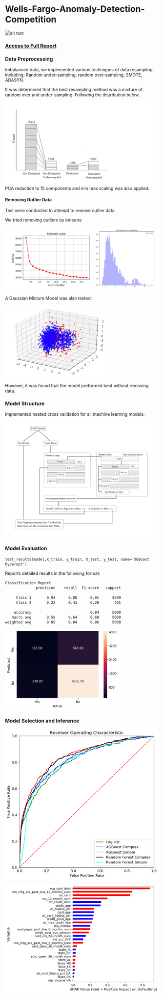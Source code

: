 # Wells-Fargo-Anomaly-Detection-Competition

![alt text](https://thefinancialbrand.com/wp-content/uploads/2019/01/Wells-Fargo-Logo.png)

### [Access to Full Report](https://drive.google.com/file/d/15T8OmBw0JUR4cNXvAg5yMq6k8VMvHh_o/view?usp=sharing)

### Data Preprocessing

Imbalanced data, we implemented various techniques of data resampling including; 
Random under-sampling, random over-sampling, SMOTE, ADASYN.

It was determined that the best resampling method was a mixture of random over and under-sampling. Following the distribution below. 

![alt text](figures/distro.png)
PCA reduction to 15 components and min max scaling was also applied.

#### Removing Outlier Data

Test were conducted to attempt to remove outlier data.

We tried removing outliers by kmeans:

![alt text](figures/kmeans.PNG)

A Gaussian Mixture Model was also tested:

![alt text](figures/GMM.PNG)

However, it was found that the model preformed best without removing data.


### Model Structure

Implemented nested cross validation for all machine learning models.

![alt text](figures/flow.png)


### Model Evaluation
```
test_results(model,X_train, y_train, X_test, y_test, name='XGBoost hyperopt')
```

Reports detailed results in the following format:

```
Classification Report
              precision    recall  f1-score   support

     Class 1       0.94      0.88      0.91      4599
     Class 2       0.22      0.41      0.29       401

    accuracy                           0.84      5000
   macro avg       0.58      0.64      0.60      5000
weighted avg       0.89      0.84      0.86      5000
```
![alt text](figures/score.png)



### Model Selection and Inference


![alt text](figures/roc-auc.png)

![alt text](figures/shap.png)

